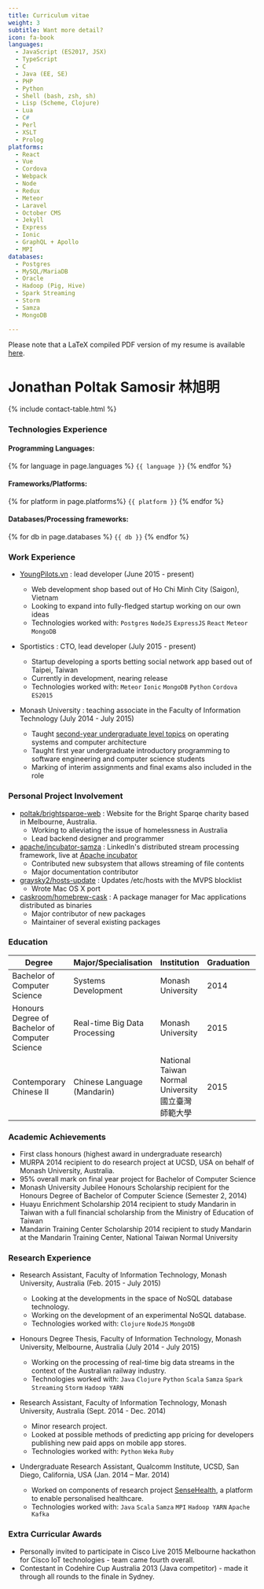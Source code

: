 ```yaml
---
title: Curriculum vitae
weight: 3
subtitle: Want more detail?
icon: fa-book
languages:
  - JavaScript (ES2017, JSX)
  - TypeScript
  - C
  - Java (EE, SE)
  - PHP
  - Python
  - Shell (bash, zsh, sh)
  - Lisp (Scheme, Clojure)
  - Lua
  - C#
  - Perl
  - XSLT
  - Prolog
platforms:
  - React
  - Vue
  - Cordova
  - Webpack
  - Node
  - Redux
  - Meteor
  - Laravel
  - October CMS
  - Jekyll
  - Express
  - Ionic
  - GraphQL + Apollo
  - MPI
databases:
  - Postgres
  - MySQL/MariaDB
  - Oracle
  - Hadoop (Pig, Hive)
  - Spark Streaming
  - Storm
  - Samza
  - MongoDB

---
```


<p class="page-note">
  Please note that a LaTeX compiled PDF version of my resume is available
  <a href="{{ site.baseurl }}/assets/pdf/resume_tex.pdf">here</a>.
</p>

# Jonathan Poltak Samosir 林旭明

<div class="table-responsive">
{% include contact-table.html %}
</div>

### Technologies Experience

#### Programming Languages:

<div class="code-list">
  {% for language in page.languages %}
    <code class="highlighter-rouge">{{ language }}</code>
  {% endfor %}
 </div>

#### Frameworks/Platforms:

<div class="code-list">
  {% for platform in page.platforms%}
    <code class="highlighter-rouge">{{ platform }}</code>
  {% endfor %}
 </div>

#### Databases/Processing frameworks:

<div class="code-list">
  {% for db in page.databases %}
    <code class="highlighter-rouge">{{ db }}</code>
  {% endfor %}
 </div>

### Work Experience

* [YoungPilots.vn](http://youngpilots.vn/) : lead developer (June 2015 - present)
  - Web development shop based out of Ho Chi Minh City (Saigon), Vietnam
  - Looking to expand into fully-fledged startup working on our own ideas
  - Technologies worked with: `Postgres` `NodeJS` `ExpressJS` `React` `Meteor` `MongoDB`

* Sportistics : CTO, lead developer (July 2015 - present)
  - Startup developing a sports betting social network app based out of Taipei, Taiwan
  - Currently in development, nearing release
  - Technologies worked with: `Meteor` `Ionic` `MongoDB` `Python` `Cordova` `ES2015`

* Monash University : teaching associate in the Faculty of Information Technology (July 2014 - July 2015)
  - Taught [second-year undergraduate level topics](http://www.infotech.monash.edu.au/units/archive/fit2070.html) on operating systems and computer architecture
  - Taught first year undergraduate introductory programming to software engineering and computer science students
  - Marking of interim assignments and final exams also included in the role

### Personal Project Involvement

* [poltak/brightsparqe-web](http://github.com/poltak/brightsparqe-web) : Website for the Bright Sparqe charity based in Melbourne, Australia.
    - Working to alleviating the issue of homelessness in Australia
    - Lead backend designer and programmer
* [apache/incubator-samza](http://github.com/apache/incubator-samza) : LinkedIn&#39;s distributed stream processing framework, live at [Apache incubator](https://samza.incubator.apache.org)
    - Contributed new subsystem that allows streaming of file contents
    - Major documentation contributor
* [graysky2/hosts-update](http://github.com/graysky2/hosts-update) : Updates /etc/hosts with the MVPS blocklist
    - Wrote Mac OS X port
* [caskroom/homebrew-cask](http://github.com/caskroom/homebrew-cask) : A package manager for Mac applications distributed as binaries
    - Major contributor of new packages
    - Maintainer of several existing packages


### Education

<div class="table-responsive">
<table class="table table-bordered table-hover table-striped small">
  <thead>
    <tr>
      <th>Degree</th>
      <th>Major/Specialisation</th>
      <th>Institution</th>
      <th>Graduation</th>
      <th>GPA</th>
    </tr>
  </thead>
  <tbody>
    <tr>
      <td>Bachelor of Computer Science</td>
      <td>Systems Development</td>
      <td>Monash University</td>
      <td>2014</td>
      <td>3.492/4</td>
    </tr>
    <tr>
      <td>Honours Degree of Bachelor of Computer Science</td>
      <td>Real-time Big Data Processing</td>
      <td>Monash University</td>
      <td>2015</td>
      <td>3.5/4 (first class honours)</td>
    </tr>
    <tr>
      <td>Contemporary Chinese II</td>
      <td>Chinese Language (Mandarin)</td>
      <td>National Taiwan Normal University 國立臺灣師範大學</td>
      <td>2015</td>
      <td>92.6% (grade average)</td>
    </tr>
  </tbody>
</table>
</div>

### Academic Achievements

* First class honours (highest award in undergraduate research)
* MURPA 2014 recipient to do research project at UCSD, USA on behalf of Monash University, Australia.
* 95% overall mark on final year project for Bachelor of Computer Science
* Monash University Jubilee Honours Scholarship recipient for the Honours Degree of Bachelor of Computer Science (Semester 2, 2014)
* Huayu Enrichment Scholarship 2014 recipient to study Mandarin in Taiwan with a full financial scholarship from the Ministry of Education of Taiwan
* Mandarin Training Center Scholarship 2014 recipient to study Mandarin at the Mandarin Training Center, National Taiwan Normal University

### Research Experience

* Research Assistant, Faculty of Information Technology, Monash University, Australia (Feb. 2015 - July 2015)
	- Looking at the developments in the space of NoSQL database technology.
	- Working on the development of an experimental NoSQL database.
	- Technologies worked with: `Clojure` `NodeJS` `MongoDB`

* Honours Degree Thesis, Faculty of Information Technology, Monash University, Melbourne, Australia (July 2014 - July 2015)
	- Working on the processing of real-time big data streams in the context of the Australian railway industry.
	- Technologies worked with: `Java` `Clojure` `Python` `Scala` `Samza` `Spark Streaming` `Storm` `Hadoop YARN`

* Research Assistant, Faculty of Information Technology, Monash University, Australia (Sept. 2014 - Dec. 2014)
	- Minor research project.
	- Looked at possible methods of predicting app pricing for developers publishing new paid apps on mobile app stores.
	- Technologies worked with: `Python` `Weka` `Ruby`

* Undergraduate Research Assistant, Qualcomm Institute, UCSD, San Diego, California, USA (Jan. 2014 – Mar. 2014)
    - Worked on components of research project [SenseHealth](https://portal.futuregrid.org/projects/383), a platform to enable personalised healthcare.
    - Technologies worked with: `Java` `Scala` `Samza` `MPI` `Hadoop YARN` `Apache Kafka`


### Extra Curricular Awards

* Personally invited to participate in Cisco Live 2015 Melbourne hackathon for Cisco IoT technologies - team came fourth overall.
* Contestant in Codehire Cup Australia 2013 (Java competitor) - made it through all rounds to the finale in Sydney.
